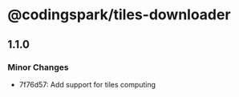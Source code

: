 # @codingspark/tiles-downloader

## 1.1.0

### Minor Changes

- 7f76d57: Add support for tiles computing
